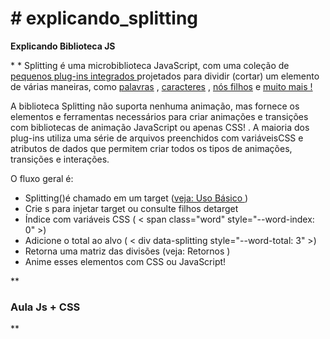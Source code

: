 <h1># explicando_splitting</h1>
<p><strong>Explicando Biblioteca JS</strong></p>
*
*
Splitting é uma microbiblioteca JavaScript, com uma coleção de <a href="https://splitting.js.org/guide.html#plugins" target="blank">pequenos plug-ins integrados </a>projetados para dividir (cortar) um elemento de várias maneiras, como <a href="https://splitting.js.org/guide.html#words">palavras</a> , <a href="">caracteres</a> , <a href="https://splitting.js.org/guide.html#items">nós filhos</a> e <a href="https://splitting.js.org/">muito mais !</a>

A biblioteca Splitting não suporta nenhuma animação, mas fornece os elementos e ferramentas necessários para criar animações e transições com bibliotecas de animação JavaScript ou apenas CSS! . A maioria dos plug-ins utiliza uma série de <span>arquivos preenchidos com variáveis ​​CSS e atributos de dados que permitem criar todos os tipos de animações, transições e interações.

O fluxo geral é:
<ul>
<li>Splitting()é chamado em um target (<a href="https://splitting.js.org/guide.html#basic-usage">veja: Uso Básico </a>)</li>
<li>Crie <span>s para injetar target ou consulte filhos detarget</li>
<li>Índice com variáveis ​​CSS ( < span class="word" style="--word-index: 0" >)</li>
<li>Adicione o total ao alvo ( < div data-splitting style="--word-total: 3" >)</li>
<li>Retorna uma matriz das divisões (veja: Retornos )</li>
<li>Anime esses elementos com CSS ou JavaScript!</li>
</ul>
**
<h3>Aula Js + CSS</h3>
**
